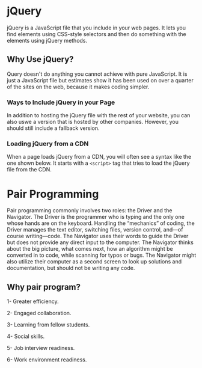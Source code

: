 # jQuery
jQuery is a JavaScript file that you include in your web pages.
It lets you find elements using CSS-style selectors and then do something with the elements using jQuery methods.

## Why Use jQuery? 
Query doesn't do anything you cannot achieve with pure JavaScript. It is just a JavaScript file but estimates show it has been used on over a quarter of the sites on the web, because it makes coding simpler.

### Ways to Include jQuery in your Page
In addition to hosting the jQuery file with the rest of your website, you can also uswe a version that is hosted by other companies. However, you should still include a fallback version.

### Loading jQuery from a CDN
When a page loads jQuery from a CDN, you will often see a syntax like the one shown below. It starts with a `<script>` tag that tries to load the jQuery file from the CDN.


# Pair Programming
Pair programming commonly involves two roles: the Driver and the Navigator. The Driver is the programmer who is typing and the only one whose hands are on the keyboard. Handling the “mechanics” of coding, the Driver manages the text editor, switching files, version control, and—of course writing—code. The Navigator uses their words to guide the Driver but does not provide any direct input to the computer. The Navigator thinks about the big picture, what comes next, how an algorithm might be converted in to code, while scanning for typos or bugs. The Navigator might also utilize their computer as a second screen to look up solutions and documentation, but should not be writing any code.

## Why pair program?
1- Greater efficiency.

2- Engaged collaboration.

3- Learning from fellow students.

4- Social skills.

5- Job interview readiness.

6- Work environment readiness.